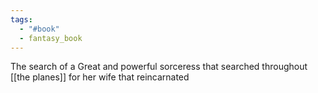 ```yaml
---
tags:
  - "#book"
  - fantasy_book
---
```

The search of a Great and powerful sorceress that searched throughout [[the planes]] for her wife that reincarnated


